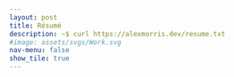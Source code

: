 ```yaml
---
layout: post
title: Résumé
description: ~$ curl https://alexmorris.dev/resume.txt
#image: assets/svgs/Work.svg
nav-menu: false
show_tile: true
---
```


<object type="image/svg+xml" data="assets/svgs/Work.svg"></object>
